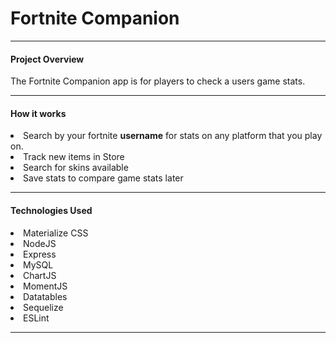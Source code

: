 # Fortnite Companion
<hr/>

#### Project Overview 
The Fortnite Companion app is for players to check a users game stats.
<hr/>

#### How it works
<li>Search by your fortnite <b>username</b> for stats on any platform that you play on.</li>
<li>Track new items in Store</li>
<li>Search for skins available</li>
<li>Save stats to compare game stats later</li>
<hr/>

#### Technologies Used
<li>Materialize CSS</li>
<li>NodeJS</li>
<li>Express</li>
<li>MySQL</li>
<li>ChartJS</li>
<li>MomentJS</li>
<li>Datatables</li>
<li>Sequelize</li>
<li>ESLint</li>
<hr/>


